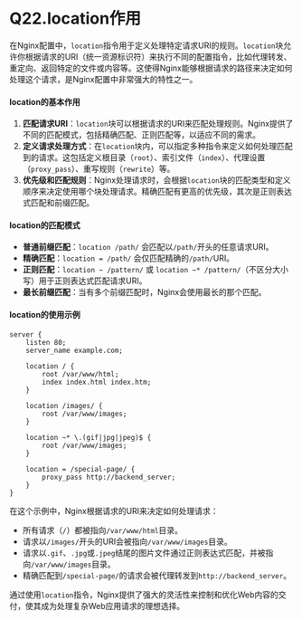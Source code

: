 # Q22.location作用

在Nginx配置中，`location`指令用于定义处理特定请求URI的规则。`location`块允许你根据请求的URI（统一资源标识符）来执行不同的配置指令，比如代理转发、重定向、返回特定的文件或内容等。这使得Nginx能够根据请求的路径来决定如何处理这个请求，是Nginx配置中非常强大的特性之一。

#### location的基本作用

1. **匹配请求URI**：`location`块可以根据请求的URI来匹配处理规则。Nginx提供了不同的匹配模式，包括精确匹配、正则匹配等，以适应不同的需求。
2. **定义请求处理方式**：在`location`块内，可以指定多种指令来定义如何处理匹配到的请求。这包括定义根目录（`root`）、索引文件（`index`）、代理设置（`proxy_pass`）、重写规则（`rewrite`）等。
3. **优先级和匹配规则**：Nginx处理请求时，会根据`location`块的匹配类型和定义顺序来决定使用哪个块处理请求。精确匹配有更高的优先级，其次是正则表达式匹配和前缀匹配。

#### location的匹配模式

- **普通前缀匹配**：`location /path/` 会匹配以`/path/`开头的任意请求URI。
- **精确匹配**：`location = /path/` 会仅匹配精确的`/path/`URI。
- **正则匹配**：`location ~ /pattern/` 或 `location ~* /pattern/`（不区分大小写）用于正则表达式匹配请求URI。
- **最长前缀匹配**：当有多个前缀匹配时，Nginx会使用最长的那个匹配。

#### location的使用示例

```nginx
server {
    listen 80;
    server_name example.com;

    location / {
        root /var/www/html;
        index index.html index.htm;
    }

    location /images/ {
        root /var/www/images;
    }

    location ~* \.(gif|jpg|jpeg)$ {
        root /var/www/images;
    }

    location = /special-page/ {
        proxy_pass http://backend_server;
    }
}
```

在这个示例中，Nginx根据请求的URI来决定如何处理请求：

- 所有请求（`/`）都被指向`/var/www/html`目录。
- 请求以`/images/`开头的URI会被指向`/var/www/images`目录。
- 请求以`.gif`、`.jpg`或`.jpeg`结尾的图片文件通过正则表达式匹配，并被指向`/var/www/images`目录。
- 精确匹配到`/special-page/`的请求会被代理转发到`http://backend_server`。

通过使用`location`指令，Nginx提供了强大的灵活性来控制和优化Web内容的交付，使其成为处理复杂Web应用请求的理想选择。